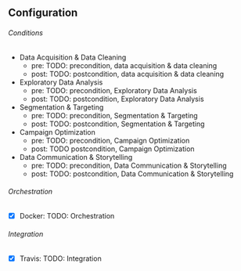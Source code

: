 ## Configuration

###### Conditions 
- Data Acquisition & Data Cleaning
  - pre: TODO: precondition, data acquisition & data cleaning 
  - post: TODO: postcondition, data acquisition & data cleaning
- Exploratory Data Analysis
  - pre: TODO: precondition, Exploratory Data Analysis
  - post: TODO: postcondition, Exploratory Data Analysis
- Segmentation & Targeting
  - pre: TODO: precondition, Segmentation & Targeting
  - post: TODO: postcondition, Segmentation & Targeting
- Campaign Optimization
  - pre: TODO: precondition, Campaign Optimization
  - post: TODO postcondition, Campaign Optimization
- Data Communication & Storytelling
  - pre: TODO: precondition, Data Communication & Storytelling
  - post: TODO: postcondition, Data Communication & Storytelling

###### Orchestration
  - [x] Docker: TODO: Orchestration

###### Integration
  - [x] Travis: TODO: Integration
